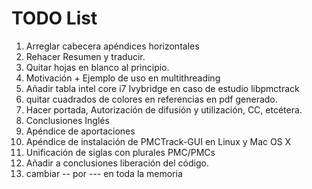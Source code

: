 # TODO List
1. Arreglar cabecera apéndices horizontales
2. Rehacer Resumen y traducir.
3. Quitar hojas en blanco al principio.
5. Motivación + Ejemplo de uso en multithreading
7. Añadir tabla intel core i7 Ivybridge en caso de estudio libpmctrack
8. quitar cuadrados de colores en referencias en pdf generado.
9. Hacer portada, Autorización de difusión y utilización, CC, etcétera.
10. Conclusiones Inglés
11. Apéndice de aportaciones
12. Apéndice de instalación de PMCTrack-GUI en Linux y Mac OS X
13. Unificación de siglas con plurales PMC/PMCs
14. Añadir a conclusiones liberación del código.
15. cambiar -- por --- en toda la memoria
